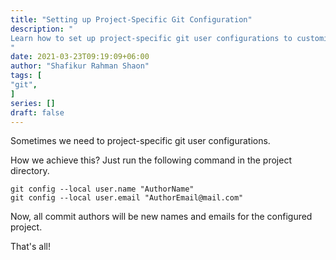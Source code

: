 ```yaml
---
title: "Setting up Project-Specific Git Configuration"
description: "
Learn how to set up project-specific git user configurations to customize author names and emails for each project separately. By running simple commands in the project directory, you can easily configure the author name and email to be used for all commits in that project.
"
date: 2021-03-23T09:19:09+06:00
author: "Shafikur Rahman Shaon"
tags: [
"git",
]
series: []
draft: false
---
```


Sometimes we need to project-specific git user configurations.

How we achieve this?
Just run the following command in the project directory.

```
git config --local user.name "AuthorName" 
git config --local user.email "AuthorEmail@mail.com" 
```

Now, all commit authors will be new names and emails for the configured project.

That's all!

